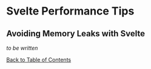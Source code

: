 
# Svelte Performance Tips

## Avoiding Memory Leaks with Svelte

_to be written_

[Back to Table of Contents](https://github.com/svelte-society/recipes-mvp#table-of-contents)
